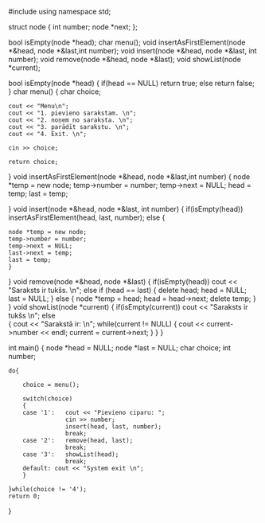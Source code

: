 #include<iostream>
using namespace std;

struct node
{
    int number;
    node *next;
};

bool isEmpty(node *head);
char menu();
void insertAsFirstElement(node *&head, node *&last,int number);
void insert(node *&head, node *&last, int number);
void remove(node *&head, node *&last);
void showList(node *current);

bool isEmpty(node *head)
{
    if(head == NULL)
        return true;
    else
        return false;
}
char menu()
{
    char choice;

    cout << "Menu\n";
    cout << "1. pievieno sarakstam. \n";
    cout << "2. noņem no saraksta. \n";
    cout << "3. parādīt sarakstu. \n";
    cout << "4. Exit. \n";

    cin >> choice;

    return choice;
}
void insertAsFirstElement(node *&head, node *&last,int number)
{
    node *temp = new node;
    temp->number = number;
    temp->next = NULL;
    head = temp;
    last = temp;
    

}
void insert(node *&head, node *&last, int number)
{
    if(isEmpty(head))
        insertAsFirstElement(head, last, number);
    else
    {
        
    node *temp = new node;
    temp->number = number;
    temp->next = NULL;
    last->next = temp;
    last = temp;
    }
}
void remove(node *&head, node *&last)
{
    if(isEmpty(head))
        cout << "Saraksts ir tukšs. \n";
    else if (head == last)
    {
        delete head;
        head = NULL;
        last = NULL;
    }
    else
    {
        node *temp = head;
        head = head->next;
        delete temp;
    }
}
void showList(node *current)
{
    if(isEmpty(current))
        cout << "Saraksts ir tukšs \n";
    else  
    {
        cout << "Sarakstā ir: \n";
        while(current != NULL)
        {
            cout << current->number << endl;
            current = current->next;
        }
    }
}

int main()
{
    node *head = NULL;
    node *last = NULL;
    char choice;
    int number;

    do{

        choice = menu();

        switch(choice)
        {
        case '1':   cout << "Pievieno ciparu: ";
                    cin >> number;
                    insert(head, last, number);
                    break;
        case '2':   remove(head, last);
                    break;
        case '3':   showList(head);
                    break;
        default: cout << "System exit \n";
        }

    }while(choice != '4');
    return 0;
}
